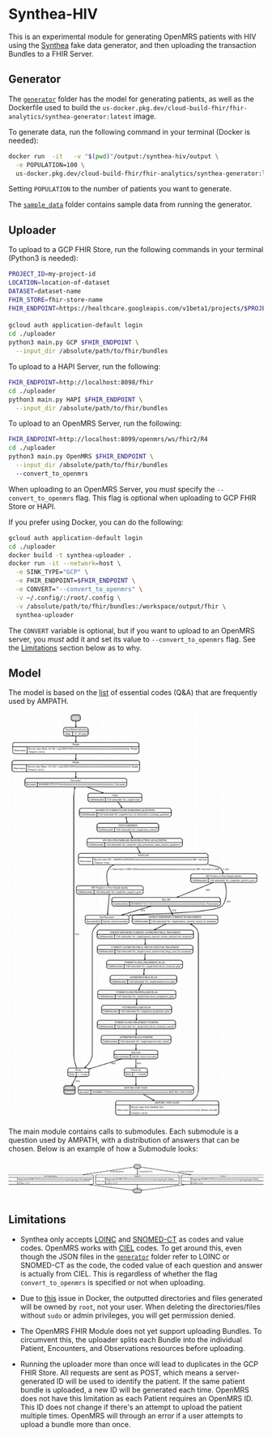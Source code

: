 # Synthea-HIV

This is an experimental module for generating OpenMRS patients with HIV using
the [Synthea](https://github.com/synthetichealth/synthea) fake data generator,
and then uploading the transaction Bundles to a FHIR Server.

## Generator

The [`generator`](generator) folder has the model for generating patients, as
well as the Dockerfile used to build the
`us-docker.pkg.dev/cloud-build-fhir/fhir-analytics/synthea-generator:latest`
image.

To generate data, run the following command in your terminal (Docker is needed):

```bash
docker run  -it   -v "$(pwd)"/output:/synthea-hiv/output \
  -e POPULATION=100 \
  us-docker.pkg.dev/cloud-build-fhir/fhir-analytics/synthea-generator:latest
```

Setting `POPULATION` to the number of patients you want to generate.

The [`sample_data`](sample_data) folder contains sample data from running
the generator.

## Uploader

To upload to  a GCP FHIR Store, run the following commands in your terminal
(Python3 is needed):

```bash
PROJECT_ID=my-project-id
LOCATION=location-of-dataset
DATASET=dataset-name
FHIR_STORE=fhir-store-name
FHIR_ENDPOINT=https://healthcare.googleapis.com/v1beta1/projects/$PROJECT_ID/locations/$LOCATION/datasets/$DATASET/fhirStores/$FHIR_STORE/fhir

gcloud auth application-default login
cd ./uploader
python3 main.py GCP $FHIR_ENDPOINT \
  --input_dir /absolute/path/to/fhir/bundles
```

To upload to a HAPI Server, run the following:

```bash
FHIR_ENDPOINT=http://localhost:8098/fhir
cd ./uploader
python3 main.py HAPI $FHIR_ENDPOINT \
  --input_dir /absolute/path/to/fhir/bundles
```

To upload to an OpenMRS Server, run the following:

```bash
FHIR_ENDPOINT=http://localhost:8099/openmrs/ws/fhir2/R4
cd ./uploader
python3 main.py OpenMRS $FHIR_ENDPOINT \
  --input_dir /absolute/path/to/fhir/bundles
  --convert_to_openmrs
```

When uploading to an OpenMRS Server, you _must_ specify the
`--convert_to_openmrs` flag. This flag is optional when uploading to GCP FHIR
Store or HAPI.

If you prefer using Docker, you can do the following:

```bash
gcloud auth application-default login
cd ./uploader
docker build -t synthea-uploader .
docker run -it --network=host \
  -e SINK_TYPE="GCP" \
  -e FHIR_ENDPOINT=$FHIR_ENDPOINT \
  -e CONVERT="--convert_to_openmrs" \
  -v ~/.config/:/root/.config \
  -v /absolute/path/to/fhir/bundles:/workspace/output/fhir \
  synthea-uploader
```

The `CONVERT` variable is optional, but if you want to upload to an OpenMRS
server, you _must_ add it and set its value to `--convert_to_openmrs` flag. See
the [Limitations](#Limitations) section below as to why.

## Model

The model is based on the
[list](https://github.com/GoogleCloudPlatform/openmrs-fhir-analytics/issues/179#issuecomment-895040775)
of essential codes (Q&A) that are frequently used by AMPATH.

![alt text](generator/model.png "Simple HIV Workflow")

The main module contains calls to submodules. Each submodule is a question used
by AMPATH, with a distribution of answers that can be chosen. Below is an
example of how a Submodule looks:

![alt text](generator/submodule.png "Simple HIV Workflow")

## Limitations

* Synthea only accepts [LOINC](https://loinc.org/) and
  [SNOMED-CT](https://www.snomed.org/) as codes and value codes. OpenMRS works
  with [CIEL](https://research.columbia.edu/covid/mapping/COVIDdictionary)
  codes. To get around this, even though the JSON files in the
  [`generator`](generator) folder refer to LOINC or SNOMED-CT as the code, the
  coded value of each question and answer is actually from CIEL. This is
  regardless of whether the flag `convert_to_openmrs` is specified or not when
  uploading.

* Due to [this](https://github.com/moby/moby/issues/2259) issue in Docker, the
  outputted directories and files generated will be owned by `root`, not your
  user. When deleting the directories/files without `sudo` or admin privileges,
  you will get permission denied.

* The OpenMRS FHIR Module does not yet support uploading Bundles. To circumvent
  this, the uploader splits each Bundle into the individual Patient, Encounters,
  and Observations resources before uploading.

* Running the uploader more than once will lead to duplicates in the GCP FHIR
  Store. All requests are sent as POST, which means a server-generated ID will
  be used to identify the patient. If the same patient bundle is uploaded, a new
  ID will be generated each time. OpenMRS does not have this limitation as each
  Patient requires an OpenMRS ID. This ID does not change if there's an attempt
  to upload the patient multiple times. OpenMRS will through an error if a user
  attempts to upload a bundle more than once.

